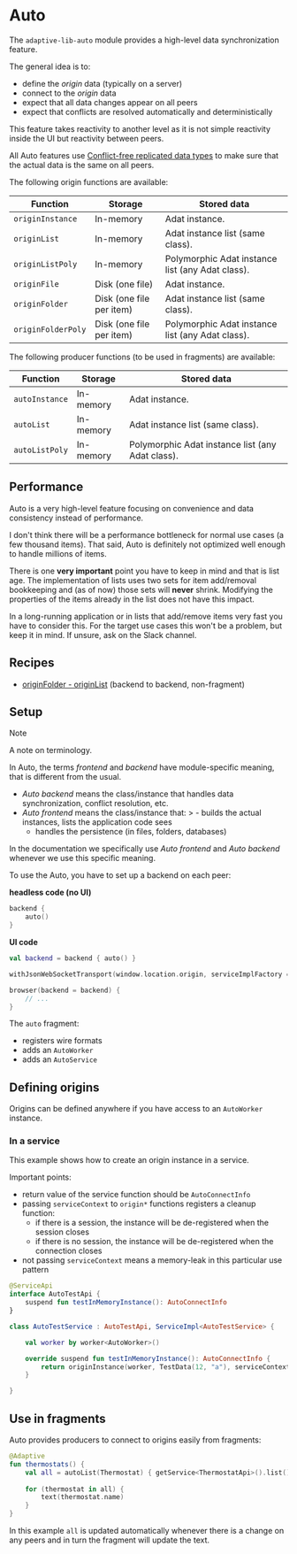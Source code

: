 # Auto

The `adaptive-lib-auto` module provides a high-level data synchronization feature.

The general idea is to:

- define the *origin* data (typically on a server)
- connect to the *origin* data
- expect that all data changes appear on all peers
- expect that conflicts are resolved automatically and deterministically

This feature takes reactivity to another level as it is not simple reactivity
inside the UI but reactivity between peers.

All Auto features use [Conflict-free replicated data types](https://en.wikipedia.org/wiki/Conflict-free_replicated_data_type)
to make sure that the actual data is the same on all peers.

The following origin functions are available:

| Function           | Storage                  | Stored data                                      |
|--------------------|--------------------------|--------------------------------------------------|
| `originInstance`   | In-memory                | Adat instance.                                   |
| `originList`       | In-memory                | Adat instance list (same class).                 |
| `originListPoly`   | In-memory                | Polymorphic Adat instance list (any Adat class). |
| `originFile`       | Disk (one file)          | Adat instance.                                   |
| `originFolder`     | Disk (one file per item) | Adat instance list (same class).                 |
| `originFolderPoly` | Disk (one file per item) | Polymorphic Adat instance list (any Adat class). |

The following producer functions (to be used in fragments) are available:

| Function           | Storage                  | Stored data                                      |
|--------------------|--------------------------|--------------------------------------------------|
| `autoInstance`     | In-memory                | Adat instance.                                   |
| `autoList`         | In-memory                | Adat instance list (same class).                 |
| `autoListPoly`     | In-memory                | Polymorphic Adat instance list (any Adat class). |

## Performance

Auto is a very high-level feature focusing on convenience and data consistency instead of performance.

I don't think there will be a performance bottleneck for normal use cases (a few thousand items). 
That said, Auto is definitely not optimized well enough to handle millions of items.

There is one **very important** point you have to keep in mind and that is list age. The implementation
of lists uses two sets for item add/removal bookkeeping and (as of now) those sets will **never** 
shrink. Modifying the properties of the items already in the list does not have this impact.

In a long-running application or in lists that add/remove items very fast you have to consider this.
For the target use cases this won't be a problem, but keep it in mind. If unsure, ask on the Slack channel.

## Recipes

- [originFolder - originList](/cookbook/src/commonMain/kotlin/fun/adaptive/cookbook/auto/originFolder_originList/Recipe.kt) (backend to backend, non-fragment)

## Setup

> [!NOTE]
>
> A note on terminology.
>
> In Auto, the terms *frontend* and *backend* have module-specific meaning, that is different from
> the usual.
>
> - *Auto backend* means the class/instance that handles data synchronization, conflict resolution, etc.
> - *Auto frontend* means the class/instance that:
    >   - builds the actual instances, lists the application code sees
>   - handles the persistence (in files, folders, databases)
>
> In the documentation we specifically use *Auto frontend* and *Auto backend* whenever we use this
> specific meaning.
>
> 
To use the Auto, you have to set up a backend on each peer:

**headless code (no UI)**

```kotlin
backend {
    auto()
}
```

**UI code**

```kotlin
val backend = backend { auto() }

withJsonWebSocketTransport(window.location.origin, serviceImplFactory = backend)

browser(backend = backend) {
    // ...
}
```

The `auto` fragment:

- registers wire formats
- adds an `AutoWorker`
- adds an `AutoService`

## Defining origins

Origins can be defined anywhere if you have access to an `AutoWorker` instance.

### In a service

This example shows how to create an origin instance in a service.

Important points:

- return value of the service function should be `AutoConnectInfo`
- passing `serviceContext` to `origin*` functions registers a cleanup function:
  - if there is a session, the instance will be de-registered when the session closes
  - if there is no session, the instance will be de-registered when the connection closes
- not passing `serviceContext` means a memory-leak in this particular use pattern

```kotlin
@ServiceApi
interface AutoTestApi {
    suspend fun testInMemoryInstance(): AutoConnectInfo
}

class AutoTestService : AutoTestApi, ServiceImpl<AutoTestService> {

    val worker by worker<AutoWorker>()

    override suspend fun testInMemoryInstance(): AutoConnectInfo {
        return originInstance(worker, TestData(12, "a"), serviceContext).connectInfo()
    }

}
```

## Use in fragments

Auto provides producers to connect to origins easily from fragments:

```kotlin
@Adaptive
fun thermostats() {
    val all = autoList(Thermostat) { getService<ThermostatApi>().list() }
    
    for (thermostat in all) {
        text(thermostat.name)
    }
}
```

In this example `all` is updated automatically whenever there is a change on any
peers and in turn the fragment will update the text.